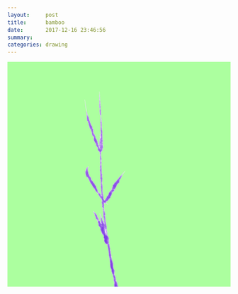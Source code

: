 ```yaml
---
layout:     post
title:      bamboo
date:       2017-12-16 23:46:56
summary:    
categories: drawing
---
```

![bamboo](/images/diary/bamboo.png ".")
